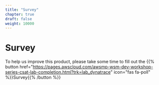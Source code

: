 ```yaml
---
title: "Survey"
chapter: true
draft: false
weight: 10000
---
```


# Survey

To help us improve this product, please take some time to fill out the {{% button href="https://pages.awscloud.com/awsmp-wsm-dev-workshop-series-csat-lab-completion.html?trk=lab_dynatrace" icon="fas fa-poll" %}}Survey{{% /button %}}
